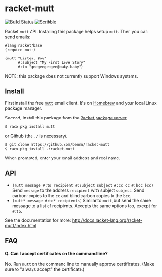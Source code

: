 racket-mutt
====
[![Build Status](https://travis-ci.org/bennn/racket-mutt.svg)](https://travis-ci.org/bennn/racket-mutt)
[![Scribble](https://img.shields.io/badge/Docs-Scribble-blue.svg)](http://docs.racket-lang.org/racket-mutt/index.html)

Racket `mutt` API.
Installing this package helps setup `mutt`. Then you can send emails:

```
#lang racket/base
(require mutt)

(mutt "Listen, Boy"
      #:subject "My First Love Story"
      #:to "geegeegeegee@baby.baby")
```

NOTE: this package does not currently support Windows systems.


Install
---

First install the free [`mutt`](http://www.mutt.org/) email client.
It's on [Homebrew](http://brew.sh/) and your local Linux package manager.

Second, install this package from the [Racket package server](http://pkgs.racket-lang.org)

```
$ raco pkg install mutt
```

or Github (the `./` is necessary).

```
$ git clone https://github.com/bennn/racket-mutt
$ raco pkg install ./racket-mutt
```

When prompted, enter your email address and real name.


API
---

- `(mutt message #:to recipient #:subject subject #:cc cc #:bcc bcc)`
  Send `message` to the address `recipient` with subject `subject`.
  Send carbon-copies to the `cc` and blind carbon copies to the `bcc`.
- `(mutt* message #:to* recipients)`
  Similar to `mutt`, but send the same message to a list of recipients.
  Accepts the same options too, except for `#:to`.

See the documentation for more: <http://docs.racket-lang.org/racket-mutt/index.html>


FAQ
---

#### Q. Can I accept certificates on the command line?

No. Run `mutt` on the command line to manually approve certificates.
(Make sure to "always accept" the certificate.)
